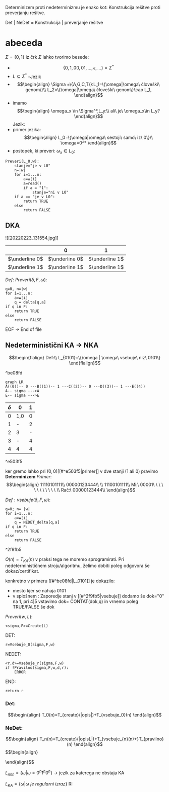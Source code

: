Determinizem proti nedeterminizmu je enako kot:
Konstrukcija rešitve proti preverjanju rešitve.

Det | NeDet $\approx$ Konstrukcija | preverjanje rešitve

# abeceda
$\Sigma = \{0,1\}$
iz črk $\Sigma$ lahko tvorimo besede:
- $$\{0,1,00,01,...,\epsilon,...\}=\Sigma^*$$
- $L\subseteq \Sigma^*$ -Jezik
- $$\begin{align}
\Sigma =\{A,G,C,T\}:L_1=\{\omega|\omega\ človeški\ genom\}\\
L_2=\{\omega|\omega\ človeški\ genom\}\cap L_1,
\end{align}$$
- imamo $$\begin{align}
\omega_x \in \Sigma^*,L_y:\\
ali\ je\ \omega_x\in L_y?
\end{align}$$
Jezik:
- primer jezika:
$$\begin{align}
L_0=\{\omega|\omega\ sestoji\ samo\ iz\ 0\}\\
\omega=0^*
\end{align}$$
- postopek, ki preveri: $\omega_x\in L_0:$
```
Preveri(L_0,w):
	stanje="je v L0"
	n=|w|
	for i=1...n:
		a=w[i]
		a=read()
		if a = "1":
			stanje="ni v L0"
	if a == "je v L0":
		return TRUE
	else
		return FALSE
```
## DKA

![[20220223_131554.jpg]]

|                | 0              | 1              |
| -------------- | -------------- | -------------- |
| $\underline 0$ | $\underline 0$ | $\underline 1$ |
| $\underline 1$ | $\underline 1$ | $\underline 1$ |
$Def: \ Preveri(\delta,F,\omega):$
```
q=0, n=|w|
for i=1...n:
	a=w[i]
	q = delta[q,a]
if q in F:
	return TRUE
else
	return FALSE
```
EOF -> End of file


## Nedeterministični KA -> NKA
$$\begin{flalign}
Def:\\
L_{0101}=\{\omega | \omega\ vsebuje\ niz\ 0101\}
\end{flalign}$$

^be08fd

```mermaid
graph LR
A((0))-- 0 ---B((1))-- 1 ---C((2))-- 0 ---D((3))-- 1 ---E((4))
A-- sigma --->A
E-- sigma --->E
```

|  $\delta$   | 0   | 1   |
| --- | --- | --- |
| 0   | 1,0 | 0   |
| 1   | -   | 2   |
| 2   | 3   | -   |
| 3   | -   | 4   |
| 4   | 4   | 4   |

^e503f5

ker gremo lahko pri $(0,0)$[[#^e503f5|primer]] v dve stanji (1 ali 0) pravimo **Determinizem**
$Primer:$
$$\begin{align}
11110101111\\
00000123444\\
\\
11100101111\\
Mi:\  00001\ \ \ \ \ \ \ \ \ \ \ \ \\
Rač:\ 00000123444\\
\end{align}$$

$Def:vsebuje(\delta,F,\omega):$
```
q=0; n= |w|
for i=1...n:
	a=w[i]
	q = NEDET_delta[q,a]
if q in F:
	return TRUE
else
	return FALSE
```

^2f9fb5

$O(n)=T_{KA}(n)$
v praksi tega ne moremo sprogramirati.
Pri nedeterminističnem stroju/algoritmu, želimo dobiti poleg odgovora še dokaz/certifikat.

konkretno v primeru [[#^be08fd|L_0101]]  je dokazilo:
- mesto kjer se nahaja 0101
- v splošnem : Zaporedje stanj
v [[#^2f9fb5|vsebuje]] dodamo še dok="0" na 1, pri 4|5 vstavimo dok= CONTAT(dok,q) in vrnemo poleg TRUE/FALSE še dok

$Preveri(w,L):$
```
<sigma,F>=Create(L)
```
DET:
```
r=Vsebuje_0(sigma,F,w)
```
NEDET:
```
<r,d>=Vsebuje_r(sigma,F,w)
if !Pravilno(sigma,F,w,d,r):
	ERROR
```
END:
```
return r
```
### Det:
$$\begin{align}
T_0(n)=T_{create}(|opis|)+T_{vsebuje_0}(n)
\end{align}$$

### NeDet:
$$\begin{align}
T_n(n)=T_{create}(|opisL|)+T_{vsebuje_{n}(n)+}T_{pravilno}(n)
\end{align}$$
$$\begin{align}

\end{align}$$

$L_{nnn}=\{\omega|\omega=0^n1^n0^n\}$ -> jezik za katerega ne obstaja KA

$L_{KA}=\{\omega|\omega\ je\ regularni\ izraz\}$
RI
